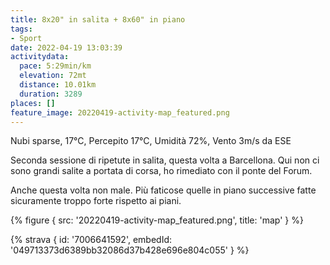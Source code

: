 ```yaml
---
title: 8x20" in salita + 8x60" in piano
tags:
- Sport
date: 2022-04-19 13:03:39
activitydata:
  pace: 5:29min/km
  elevation: 72mt
  distance: 10.01km
  duration: 3289
places: []
feature_image: 20220419-activity-map_featured.png
---
```


Nubi sparse, 17°C, Percepito 17°C, Umidità 72%, Vento 3m/s da ESE

<!--more-->

Seconda sessione di ripetute in salita, questa volta a Barcellona. Qui non ci sono grandi salite a portata di corsa, ho rimediato con il ponte del Forum.

Anche questa volta non male. Più faticose quelle in piano successive fatte sicuramente troppo forte rispetto ai piani.

{% figure { src: '20220419-activity-map_featured.png', title: 'map' } %}

{% strava { id: '7006641592', embedId: '049713373d6389bb32086d37b428e696e804c055' } %}
